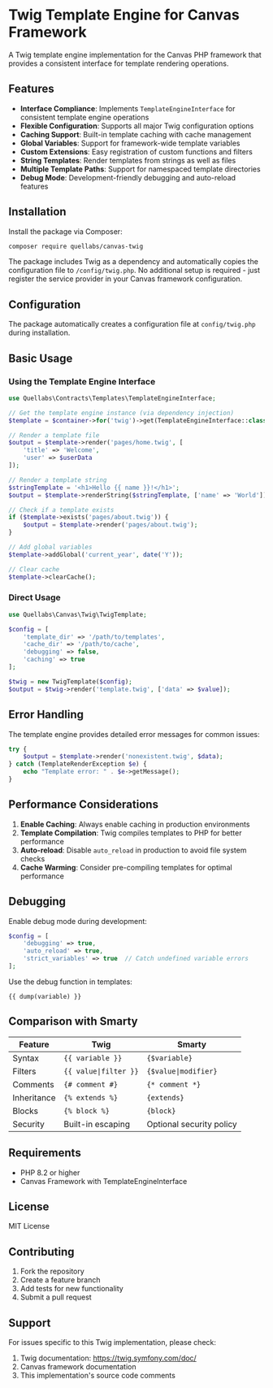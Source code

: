 # Twig Template Engine for Canvas Framework

A Twig template engine implementation for the Canvas PHP framework that provides a consistent interface for template rendering operations.

## Features

- **Interface Compliance**: Implements `TemplateEngineInterface` for consistent template engine operations
- **Flexible Configuration**: Supports all major Twig configuration options
- **Caching Support**: Built-in template caching with cache management
- **Global Variables**: Support for framework-wide template variables
- **Custom Extensions**: Easy registration of custom functions and filters
- **String Templates**: Render templates from strings as well as files
- **Multiple Template Paths**: Support for namespaced template directories
- **Debug Mode**: Development-friendly debugging and auto-reload features

## Installation

Install the package via Composer:

```bash
composer require quellabs/canvas-twig
```

The package includes Twig as a dependency and automatically copies the configuration file to `/config/twig.php`. No additional setup is required - just register the service provider in your Canvas framework configuration.

## Configuration

The package automatically creates a configuration file at `config/twig.php` during installation.

## Basic Usage

### Using the Template Engine Interface

```php
use Quellabs\Contracts\Templates\TemplateEngineInterface;

// Get the template engine instance (via dependency injection)
$template = $container->for('twig')->get(TemplateEngineInterface::class);

// Render a template file
$output = $template->render('pages/home.twig', [
    'title' => 'Welcome',
    'user' => $userData
]);

// Render a template string
$stringTemplate = '<h1>Hello {{ name }}!</h1>';
$output = $template->renderString($stringTemplate, ['name' => 'World']);

// Check if a template exists
if ($template->exists('pages/about.twig')) {
    $output = $template->render('pages/about.twig');
}

// Add global variables
$template->addGlobal('current_year', date('Y'));

// Clear cache
$template->clearCache();
```

### Direct Usage

```php
use Quellabs\Canvas\Twig\TwigTemplate;

$config = [
    'template_dir' => '/path/to/templates',
    'cache_dir' => '/path/to/cache',
    'debugging' => false,
    'caching' => true
];

$twig = new TwigTemplate($config);
$output = $twig->render('template.twig', ['data' => $value]);
```

## Error Handling

The template engine provides detailed error messages for common issues:

```php
try {
    $output = $template->render('nonexistent.twig', $data);
} catch (TemplateRenderException $e) {
    echo "Template error: " . $e->getMessage();
}
```

## Performance Considerations

1. **Enable Caching**: Always enable caching in production environments
2. **Template Compilation**: Twig compiles templates to PHP for better performance
3. **Auto-reload**: Disable `auto_reload` in production to avoid file system checks
4. **Cache Warming**: Consider pre-compiling templates for optimal performance

## Debugging

Enable debug mode during development:

```php
$config = [
    'debugging' => true,
    'auto_reload' => true,
    'strict_variables' => true  // Catch undefined variable errors
];
```

Use the debug function in templates:
```twig
{{ dump(variable) }}
```

## Comparison with Smarty

| Feature     | Twig                  | Smarty                   |
|-------------|-----------------------|--------------------------|
| Syntax      | `{{ variable }}`      | `{$variable}`            |
| Filters     | `{{ value\|filter }}` | `{$value\|modifier}`     |
| Comments    | `{# comment #}`       | `{* comment *}`          |
| Inheritance | `{% extends %}`       | `{extends}`              |
| Blocks      | `{% block %}`         | `{block}`                |
| Security    | Built-in escaping     | Optional security policy |

## Requirements

- PHP 8.2 or higher
- Canvas Framework with TemplateEngineInterface

## License

MIT License

## Contributing

1. Fork the repository
2. Create a feature branch
3. Add tests for new functionality
4. Submit a pull request

## Support

For issues specific to this Twig implementation, please check:

1. Twig documentation: https://twig.symfony.com/doc/
2. Canvas framework documentation
3. This implementation's source code comments